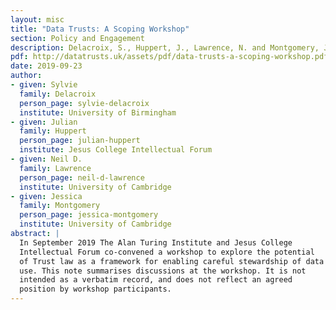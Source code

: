 ```yaml
---
layout: misc
title: "Data Trusts: A Scoping Workshop"
section: Policy and Engagement
description: Delacroix, S., Huppert, J., Lawrence, N. and Montgomery, J. (2019) summarise discussions at a workshop with the Alan Turing Institute and Jesus College Intellectual Forum. 
pdf: http://datatrusts.uk/assets/pdf/data-trusts-a-scoping-workshop.pdf
date: 2019-09-23
author:
- given: Sylvie
  family: Delacroix
  person_page: sylvie-delacroix
  institute: University of Birmingham
- given: Julian
  family: Huppert
  person_page: julian-huppert
  institute: Jesus College Intellectual Forum
- given: Neil D.
  family: Lawrence
  person_page: neil-d-lawrence
  institute: University of Cambridge
- given: Jessica
  family: Montgomery
  person_page: jessica-montgomery
  institute: University of Cambridge
abstract: |
  In September 2019 The Alan Turing Institute and Jesus College
  Intellectual Forum co-convened a workshop to explore the potential
  of Trust law as a framework for enabling careful stewardship of data
  use. This note summarises discussions at the workshop. It is not
  intended as a verbatim record, and does not reflect an agreed
  position by workshop participants.
---
```

